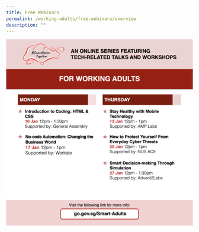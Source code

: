 ```yaml
---
title: Free Webinars
permalink: /working-adults/free-webinars/overview
description: ""
---
```





![Alt text for image on Isomer site](/images/WA-Jan2022.png)
